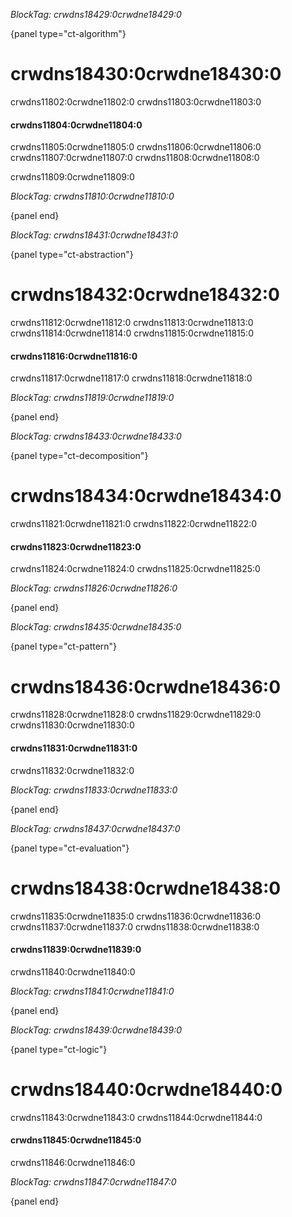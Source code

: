 *BlockTag: crwdns18429:0crwdne18429:0*

{panel type="ct-algorithm"}

# crwdns18430:0crwdne18430:0

crwdns11802:0crwdne11802:0 crwdns11803:0crwdne11803:0

#### crwdns11804:0crwdne11804:0

crwdns11805:0crwdne11805:0 crwdns11806:0crwdne11806:0 crwdns11807:0crwdne11807:0 crwdns11808:0crwdne11808:0

crwdns11809:0crwdne11809:0

*BlockTag: crwdns11810:0crwdne11810:0*

{panel end}

*BlockTag: crwdns18431:0crwdne18431:0*

{panel type="ct-abstraction"}

# crwdns18432:0crwdne18432:0

crwdns11812:0crwdne11812:0 crwdns11813:0crwdne11813:0 crwdns11814:0crwdne11814:0 crwdns11815:0crwdne11815:0

#### crwdns11816:0crwdne11816:0

crwdns11817:0crwdne11817:0 crwdns11818:0crwdne11818:0

*BlockTag: crwdns11819:0crwdne11819:0*

{panel end}

*BlockTag: crwdns18433:0crwdne18433:0*

{panel type="ct-decomposition"}

# crwdns18434:0crwdne18434:0

crwdns11821:0crwdne11821:0 crwdns11822:0crwdne11822:0

#### crwdns11823:0crwdne11823:0

crwdns11824:0crwdne11824:0 crwdns11825:0crwdne11825:0

*BlockTag: crwdns11826:0crwdne11826:0*

{panel end}

*BlockTag: crwdns18435:0crwdne18435:0*

{panel type="ct-pattern"}

# crwdns18436:0crwdne18436:0

crwdns11828:0crwdne11828:0 crwdns11829:0crwdne11829:0 crwdns11830:0crwdne11830:0

#### crwdns11831:0crwdne11831:0

crwdns11832:0crwdne11832:0

*BlockTag: crwdns11833:0crwdne11833:0*

{panel end}

*BlockTag: crwdns18437:0crwdne18437:0*

{panel type="ct-evaluation"}

# crwdns18438:0crwdne18438:0

crwdns11835:0crwdne11835:0 crwdns11836:0crwdne11836:0 crwdns11837:0crwdne11837:0 crwdns11838:0crwdne11838:0

#### crwdns11839:0crwdne11839:0

crwdns11840:0crwdne11840:0

*BlockTag: crwdns11841:0crwdne11841:0*

{panel end}

*BlockTag: crwdns18439:0crwdne18439:0*

{panel type="ct-logic"}

# crwdns18440:0crwdne18440:0

crwdns11843:0crwdne11843:0 crwdns11844:0crwdne11844:0

#### crwdns11845:0crwdne11845:0

crwdns11846:0crwdne11846:0

*BlockTag: crwdns11847:0crwdne11847:0*

{panel end}